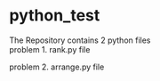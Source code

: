 # python_test

The Repository contains 2 python files                                                                                                                      
problem 1. rank.py file                                                                                                                                     

problem 2. arrange.py file

